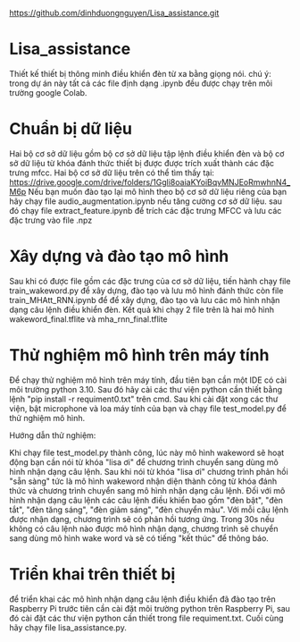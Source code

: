 https://github.com/dinhduongnguyen/Lisa_assistance.git
# Lisa_assistance
Thiết kế thiết bị thông minh điều khiển đèn từ xa bằng giọng nói.
chú ý: trong dự án này tất cả các file định dạng .ipynb đều được chạy trên môi trường google Colab.
# Chuẩn bị dữ liệu
Hai bộ cơ sở dữ liệu gồm bộ cơ sở dữ liệu tập lệnh điều khiển đèn và bộ cơ sở dữ liệu từ khóa đánh thức thiết bị được được trích xuất thành các đặc trưng mfcc. Hai bộ cơ sở dữ liệu trên có thể tìm thấy tại:
https://drive.google.com/drive/folders/1Ggli8oaiaKYoiBqvMNJEoRmwhnN4_M6p
Nếu bạn muốn đào tạo lại mô hình theo bộ cơ sở dữ liệu riêng của bạn hãy chạy file audio_augmentation.ipynb nếu tăng cường cơ sở dữ liệu. sau đó chạy file extract_feature.ipynb để trích các đặc trưng MFCC và lưu các đặc trưng vào file .npz
# Xây dựng và đào tạo mô hình
Sau khi có được file gồm các đặc trưng của cơ sở dữ liệu, tiến hành chạy file train_wakeword.py để xây dựng, đào tạo và lưu mô hình đánh thức còn file train_MHAtt_RNN.ipynb để để xây dựng, đào tạo và lưu các mô hình nhận dạng câu lệnh điều khiển đèn.
Kết quả khi chạy 2 file trên là hai mô hình wakeword_final.tflite và mha_rnn_final.tflite
# Thử nghiệm mô hình trên máy tính
Để chạy thử nghiệm mô hình trên máy tính, đầu tiên bạn cần một IDE có cài môi trường python 3.10. 
Sau đó hãy cài các thư viện python cần thiết bằng lệnh "pip install -r requiment0.txt" trên cmd.
Sau khi cài đặt xong các thư viện, bật microphone và loa máy tính của bạn và chạy file test_model.py để thử nghiệm mô hình.

Hướng dẫn thử nghiệm:

Khi chạy file test_model.py thành công, lúc này mô hình wakeword sẽ hoạt động bạn cần nói từ khóa "lisa ơi" để chương trình chuyển sang dùng mô hình nhận dạng câu lệnh. Sau khi nói từ khóa "lisa ơi" chương trình phản hồi "sẵn sàng" tức là mô hình wakeword nhận diện thành công từ khóa đánh thức và chương trình chuyển sang mô hình nhận dạng câu lệnh.
Đối với mô hình nhận dạng câu lệnh các câu lệnh điều khiển bao gồm "đèn bật", "đèn tắt", "đèn tăng sáng", "đèn giảm sáng", "đèn chuyển màu". Với mỗi câu lệnh được nhận dạng, chương trình sẽ có phản hồi tương ứng.
Trong 30s nếu không có câu lệnh nào được mô hình nhận dạng, chương trình sẽ chuyển sang dùng mô hình wake word và sẽ có tiếng "kết thúc" để thông báo.
# Triển khai trên thiết bị
để triển khai các mô hình nhận dạng câu lệnh điều khiển đã đào tạo trên Raspberry Pi trước tiên cần cài đặt môi trường python trên Raspberry Pi, sau đó cài đặt các thư viện python cần thiết trong file requiment.txt. Cuối cùng hãy chạy file lisa_assistance.py.